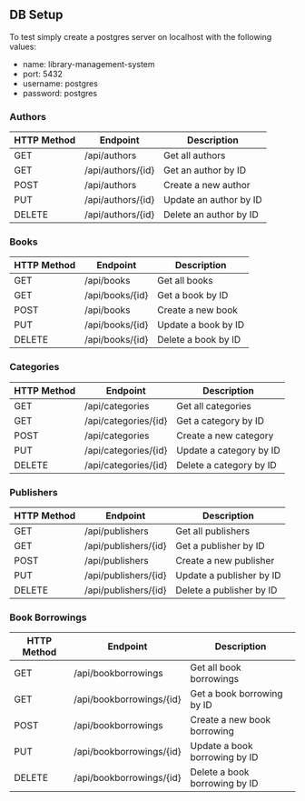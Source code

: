 ## DB Setup

To test simply create a postgres server on localhost with the following values:
- name: library-management-system
- port: 5432
- username: postgres
- password: postgres

### Authors

| HTTP Method | Endpoint             | Description         |
|-------------|----------------------|---------------------|
| GET         | /api/authors         | Get all authors     |
| GET         | /api/authors/{id}    | Get an author by ID |
| POST        | /api/authors         | Create a new author |
| PUT         | /api/authors/{id}    | Update an author by ID  |
| DELETE      | /api/authors/{id}    | Delete an author by ID  |

### Books

| HTTP Method | Endpoint             | Description      |
|-------------|----------------------|------------------|
| GET         | /api/books           | Get all books    |
| GET         | /api/books/{id}      | Get a book by ID |
| POST        | /api/books           | Create a new book  |
| PUT         | /api/books/{id}      | Update a book by ID |
| DELETE      | /api/books/{id}      | Delete a book by ID  |

### Categories

| HTTP Method | Endpoint                 | Description            |
|-------------|--------------------------|------------------------|
| GET         | /api/categories          | Get all categories     |
| GET         | /api/categories/{id}     | Get a category by ID   |
| POST        | /api/categories          | Create a new category  |
| PUT         | /api/categories/{id}     | Update a category by ID|
| DELETE      | /api/categories/{id}     | Delete a category by ID|

### Publishers

| HTTP Method | Endpoint                 | Description              |
|-------------|--------------------------|--------------------------|
| GET         | /api/publishers          | Get all publishers       |
| GET         | /api/publishers/{id}     | Get a publisher by ID    |
| POST        | /api/publishers          | Create a new publisher   |
| PUT         | /api/publishers/{id}     | Update a publisher by ID |
| DELETE      | /api/publishers/{id}     | Delete a publisher by ID |

### Book Borrowings

| HTTP Method | Endpoint                 | Description                |
|-------------|--------------------------|--------------------------  |
| GET         | /api/bookborrowings      | Get all book borrowings    |
| GET         | /api/bookborrowings/{id} | Get a book borrowing by ID |
| POST        | /api/bookborrowings      | Create a new book borrowing|
| PUT         | /api/bookborrowings/{id} | Update a book borrowing by ID |
| DELETE      | /api/bookborrowings/{id} | Delete a book borrowing by ID |